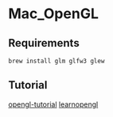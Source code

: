 # Mac_OpenGL


## Requirements
```
brew install glm glfw3 glew
```

## Tutorial
[opengl-tutorial](http://www.opengl-tutorial.org/) 
[learnopengl](https://learnopengl.com/Getting-started/Hello-Triangle)
